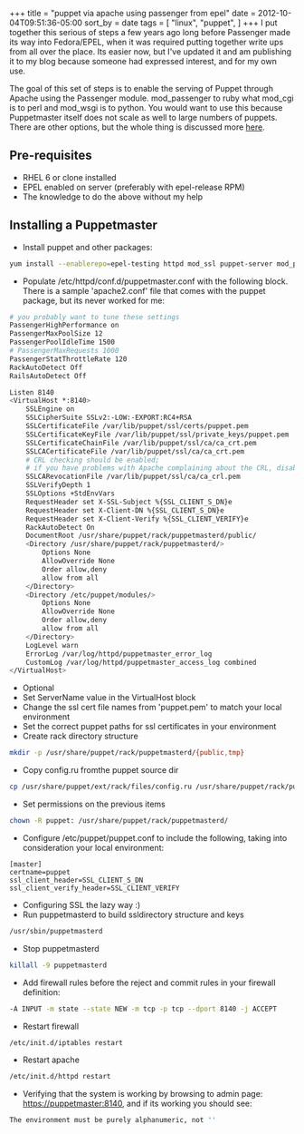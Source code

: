 +++
title = "puppet via apache using passenger from epel"
date = 2012-10-04T09:51:36-05:00
sort_by = date
tags = [
  "linux",
  "puppet",
]
+++
I put together this serious of steps a few years ago long before Passenger made its way into Fedora/EPEL, when it was required putting together write ups from all over the place. Its easier now, but I've updated it and am publishing it to my blog because someone had expressed interest, and for my own use.

The goal of this set of steps is to enable the serving of Puppet through Apache using the Passenger module. mod\_passenger to ruby what mod\_cgi is to perl and mod_wsgi is to python. You would want to use this because Puppetmaster itself does not scale as well to large numbers of puppets. There are other options, but the whole thing is discussed more [here](http://projects.puppetlabs.com/projects/puppet/wiki/Puppet_Scalability).

## Pre-requisites

* RHEL 6 or clone installed
* EPEL enabled on server (preferably with epel-release RPM)
* The knowledge to do the above without my help

## Installing a Puppetmaster

* Install puppet and other packages:

```bash
yum install --enablerepo=epel-testing httpd mod_ssl puppet-server mod_passenger
```

* Populate /etc/httpd/conf.d/puppetmaster.conf with the following block. There is a sample 'apache2.conf' file that comes with the puppet package, but its never worked for me:

```bash
# you probably want to tune these settings
PassengerHighPerformance on
PassengerMaxPoolSize 12
PassengerPoolIdleTime 1500
# PassengerMaxRequests 1000
PassengerStatThrottleRate 120
RackAutoDetect Off
RailsAutoDetect Off

Listen 8140
<VirtualHost *:8140>
    SSLEngine on
    SSLCipherSuite SSLv2:-LOW:-EXPORT:RC4+RSA
    SSLCertificateFile /var/lib/puppet/ssl/certs/puppet.pem
    SSLCertificateKeyFile /var/lib/puppet/ssl/private_keys/puppet.pem
    SSLCertificateChainFile /var/lib/puppet/ssl/ca/ca_crt.pem
    SSLCACertificateFile /var/lib/puppet/ssl/ca/ca_crt.pem
    # CRL checking should be enabled;
    # if you have problems with Apache complaining about the CRL, disable it
    SSLCARevocationFile /var/lib/puppet/ssl/ca/ca_crl.pem
    SSLVerifyDepth 1
    SSLOptions +StdEnvVars
    RequestHeader set X-SSL-Subject %{SSL_CLIENT_S_DN}e
    RequestHeader set X-Client-DN %{SSL_CLIENT_S_DN}e
    RequestHeader set X-Client-Verify %{SSL_CLIENT_VERIFY}e
    RackAutoDetect On
    DocumentRoot /usr/share/puppet/rack/puppetmasterd/public/
    <Directory /usr/share/puppet/rack/puppetmasterd/>
        Options None
        AllowOverride None
        Order allow,deny
        allow from all
    </Directory>
    <Directory /etc/puppet/modules/>
        Options None
        AllowOverride None
        Order allow,deny
        allow from all
    </Directory>
    LogLevel warn
    ErrorLog /var/log/httpd/puppetmaster_error_log
    CustomLog /var/log/httpd/puppetmaster_access_log combined
</VirtualHost>
```

* Optional
* Set ServerName value in the VirtualHost block
* Change the ssl cert file names from 'puppet.pem' to match your local environment
* Set the correct puppet paths for ssl certificates in your environment
* Create rack directory structure

```bash
mkdir -p /usr/share/puppet/rack/puppetmasterd/{public,tmp}
```

* Copy config.ru fromthe puppet source dir

```bash
cp /usr/share/puppet/ext/rack/files/config.ru /usr/share/puppet/rack/puppetmasterd/
```

* Set permissions on the previous items

```bash
chown -R puppet: /usr/share/puppet/rack/puppetmasterd/
```

* Configure /etc/puppet/puppet.conf to include the following, taking into consideration your local environment:

```config
[master]
certname=puppet
ssl_client_header=SSL_CLIENT_S_DN
ssl_client_verify_header=SSL_CLIENT_VERIFY
```

* Configuring SSL the lazy way :)
* Run puppetmasterd to build ssldirectory structure and keys

```bash
/usr/sbin/puppetmasterd
```

* Stop puppetmasterd

```bash
killall -9 puppetmasterd
```

* Add firewall rules before the reject and commit rules in your firewall definition:

```bash
-A INPUT -m state --state NEW -m tcp -p tcp --dport 8140 -j ACCEPT
```

* Restart firewall

```bash
/etc/init.d/iptables restart
```

* Restart apache

```bash
/etc/init.d/httpd restart
```

* Verifying that the system is working by browsing to admin page: <https://puppetmaster:8140>, and if its working you should see:

```bash
The environment must be purely alphanumeric, not ''
```
